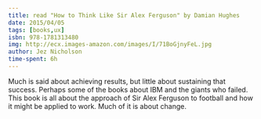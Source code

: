 ```yaml
---
title: read "How to Think Like Sir Alex Ferguson" by Damian Hughes
date: 2015/04/05
tags: [books,ux]
isbn: 978-1781313480
img: http://ecx.images-amazon.com/images/I/71BoGjnyFeL.jpg
author: Jez Nicholson
time-spent: 6h
---
```

​​Much is said about achieving results, but little about sustaining that success. Perhaps some of the books about IBM and the giants who failed. This book is all about the approach of Sir Alex Ferguson to football and how it might be applied to work. Much of it is about change.
